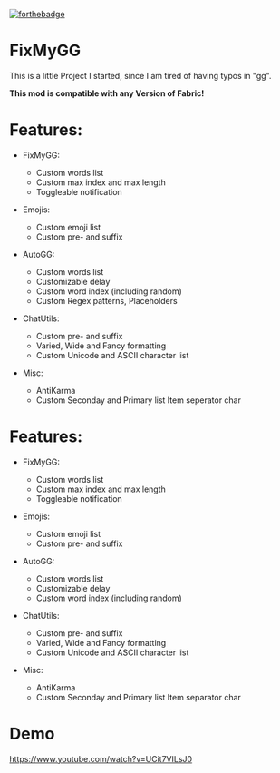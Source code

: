 [![forthebadge](https://forthebadge.com/images/badges/built-with-love.svg)](https://forthebadge.com)

# FixMyGG

This is a little Project I started, since I am tired of having typos in "gg".

__This mod is compatible with any Version of Fabric!__

# Features:
- FixMyGG:
  - Custom words list
  - Custom max index and max length
  - Toggleable notification

- Emojis:
  - Custom emoji list
  - Custom pre- and suffix

- AutoGG:
  - Custom words list
  - Customizable delay
  - Custom word index (including random)
  - Custom Regex patterns, Placeholders

- ChatUtils:
  - Custom pre- and suffix
  - Varied, Wide and Fancy formatting
  - Custom Unicode and ASCII character list

- Misc:
  - AntiKarma
  - Custom Seconday and Primary list Item seperator char



# Features:
- FixMyGG:
    - Custom words list
    - Custom max index and max length
    - Toggleable notification

- Emojis:
    - Custom emoji list
    - Custom pre- and suffix

- AutoGG:
    - Custom words list
    - Customizable delay
    - Custom word index (including random)

- ChatUtils:
    - Custom pre- and suffix
    - Varied, Wide and Fancy formatting
    - Custom Unicode and ASCII character list

- Misc:
    - AntiKarma
    - Custom Seconday and Primary list Item separator char



# Demo
https://www.youtube.com/watch?v=UCit7VILsJ0
